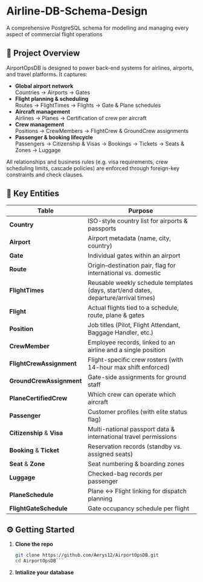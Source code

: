 # Airline-DB-Schema-Design
A comprehensive PostgreSQL schema for modelling and managing every aspect of commercial flight operations
## 🚀 Project Overview

AirportOpsDB is designed to power back-end systems for airlines, airports, and travel platforms. It captures:

- **Global airport network**  
  Countries → Airports → Gates  
- **Flight planning & scheduling**  
  Routes → FlightTimes → Flights → Gate & Plane schedules  
- **Aircraft management**  
  Airlines → Planes → Certification of crew per aircraft  
- **Crew management**  
  Positions → CrewMembers → FlightCrew & GroundCrew assignments  
- **Passenger & booking lifecycle**  
  Passengers → Citizenship & Visas → Bookings → Tickets → Seats & Zones → Luggage  

All relationships and business rules (e.g. visa requirements, crew scheduling limits, cascade policies) are enforced through foreign-key constraints and check clauses.

## 🔑 Key Entities

| Table                        | Purpose                                                                                  |
|------------------------------|------------------------------------------------------------------------------------------|
| **Country**                  | ISO-style country list for airports & passports                                          |
| **Airport**                  | Airport metadata (name, city, country)                                                   |
| **Gate**                     | Individual gates within an airport                                                       |
| **Route**                    | Origin–destination pair, flag for international vs. domestic                              |
| **FlightTimes**              | Reusable weekly schedule templates (days, start/end dates, departure/arrival times)       |
| **Flight**                   | Actual flights tied to a schedule, route, plane & gates                                  |
| **Position**                 | Job titles (Pilot, Flight Attendant, Baggage Handler, etc.)                              |
| **CrewMember**               | Employee records, linked to an airline and a single position                             |
| **FlightCrewAssignment**     | Flight-specific crew rosters (with 14-hour max shift enforced)                           |
| **GroundCrewAssignment**     | Gate-side assignments for ground staff                                                  |
| **PlaneCertifiedCrew**       | Which crew can operate which aircraft                                                    |
| **Passenger**                | Customer profiles (with elite status flag)                                              |
| **Citizenship** & **Visa**   | Multi-national passport data & international travel permissions                          |
| **Booking** & **Ticket**     | Reservation records (standby vs. assigned seats)                                         |
| **Seat** & **Zone**          | Seat numbering & boarding zones                                                          |
| **Luggage**                  | Checked-bag records per passenger                                                        |
| **PlaneSchedule**            | Plane ↔ Flight linking for dispatch planning                                             |
| **FlightGateSchedule**       | Gate occupancy schedule per flight                                                       |

## ⚙️ Getting Started

1. **Clone the repo**  
   ```bash
   git clone https://github.com/Aerys12/AirportOpsDB.git
   cd AirportOpsDB```
2. **Intialize your database**
   
